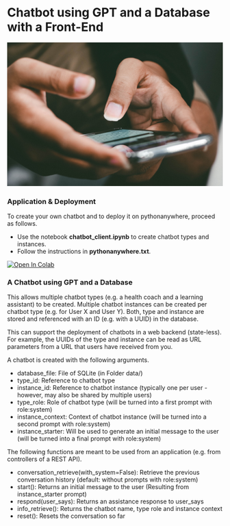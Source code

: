 # Chatbot using GPT and a Database with a Front-End

<picture>
 <img alt="a close up of a person holding a cell phone" src=".readme/pradamas-gifarry-889Qh5HJj4I-unsplash.jpg">
</picture>

### Application & Deployment
To create your own chatbot and to deploy it on pythonanywhere, proceed as follows.
- Use the notebook **chatbot_client.ipynb** to create chatbot types and instances.
- Follow the instructions in **pythonanywhere.txt**.

[![Open In Colab](https://colab.research.google.com/assets/colab-badge.svg)](https://colab.research.google.com/github/zhaw-iwi/singlestateconversation/blob/main/google_colab.ipynb)

### A Chatbot using GPT and a Database
This allows multiple chatbot types (e.g. a health coach and a learning assistant) to be created. Multiple chatbot instances can be created per chatbot type (e.g. for User X and User Y). Both, type and instance are stored and referenced with an ID (e.g. with a UUID) in the database.

This can support the deployment of chatbots in a web backend (state-less). For example, the UUIDs of the type and instance can be read as URL parameters from a URL that users have received from you.

A chatbot is created with the following arguments.
- database_file: File of SQLite (in Folder data/)
- type_id: Reference to chatbot type
- instance_id: Reference to chatbot instance (typically one per user - however, may also be shared by multiple users)
- type_role: Role of chatbot type (will be turned into a first prompt with role:system)
- instance_context: Context of chatbot instance (will be turned into a second prompt with role:system)
- instance_starter: Will be used to generate an initial message to the user (will be turned into a final prompt with role:system)

The following functions are meant to be used from an application (e.g. from controllers of a REST API).
- conversation_retrieve(with_system=False): Retrieve the previous conversation history (default: without prompts with role:system)
- start(): Returns an initial message to the user (Resulting from instance_starter prompt)
- respond(user_says): Returns an assistance response to user_says
- info_retrieve(): Returns the chatbot name, type role and instance context
- reset(): Resets the conversation so far
